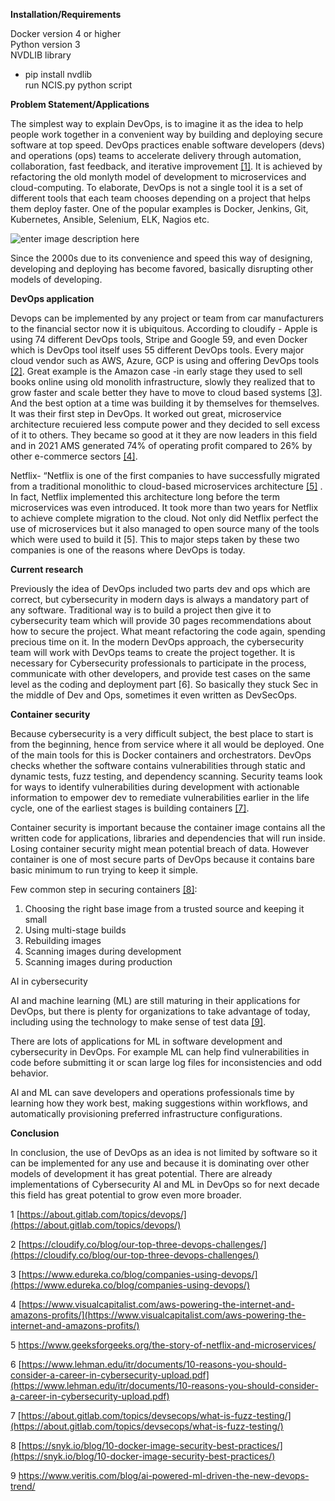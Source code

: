**Installation/Requirements**

Docker version 4 or higher<br />
Python version 3<br />
NVDLIB library<br />
- pip install nvdlib<br />
run NCIS.py python script

**Problem Statement/Applications**

The simplest way to explain DevOps, is to imagine it as the idea to help people work together in a convenient way by building and deploying secure software at top speed. DevOps practices enable software developers (devs) and operations (ops) teams to accelerate delivery through automation, collaboration, fast feedback, and iterative improvement [[1]](**[https://about.gitlab.com/topics/devops/](https://about.gitlab.com/topics/devops/)**). It is achieved by refactoring the old monlyth model of development to microservices and cloud-computing. To elaborate, DevOps is not a single tool it is a set of different tools that each team chooses depending on a project that helps them deploy faster. One of the popular examples is Docker, Jenkins, Git, Kubernetes, Ansible, Selenium, ELK, Nagios etc. 

![enter image description here](https://d1jnx9ba8s6j9r.cloudfront.net/blog/wp-content/uploads/2019/06/DevOps-Tools-DevOps-Tutorial-Edureka-1.png)

Since the 2000s due to its convenience and speed this way of designing, developing and deploying has become favored, basically disrupting other models of developing.

**DevOps application**

Devops can be implemented by any project or team from car manufacturers to the financial sector now it is ubiquitous. According to cloudify - Apple is using 74 different DevOps tools, Stripe and Google 59, and even Docker which is DevOps tool itself uses 55 different DevOps tools. Every major cloud vendor such as AWS, Azure, GCP is using and offering DevOps tools [[2]](https://cloudify.co/blog/our-top-three-devops-challenges/). Great example is the Amazon case -in early stage they used to sell books online using old monolith infrastructure, slowly they realized that to grow faster and scale better they have to move to cloud based systems [[3](https://www.edureka.co/blog/companies-using-devops/)]. And the best option at a time was building it by themselves for themselves. It was their first step in DevOps. It worked out great, microservice architecture recuiered less compute power and they decided to sell excess of it to others. They became so good at it they are now leaders in this field and in 2021 AMS generated 74% of operating profit compared to 26% by other e-commerce sectors [[4]](https://www.visualcapitalist.com/aws-powering-the-internet-and-amazons-profits/).

Netflix- “Netflix is one of the first companies to have successfully migrated from a traditional monolithic to cloud-based microservices architecture [[5]](https://www.geeksforgeeks.org/the-story-of-netflix-and-microservices/) . In fact, Netflix implemented this architecture long before the term microservices was even introduced. It took more than two years for Netflix to achieve complete migration to the cloud. Not only did Netflix perfect the use of microservices but it also managed to open source many of the tools which were used to build it [5]. This to major steps taken by these two companies is one of the reasons where DevOps is today.

**Current research**

Previously the idea of DevOps included two parts dev and ops which are correct, but cybersecurity in modern days is always a mandatory part of any software. Traditional way is to build a project then give it to cybersecurity team which will provide 30 pages recommendations about how to secure the project. What meant refactoring the code again, spending precious time on it.
	In the modern DevOps approach, the cybersecurity team will work with DevOps teams to create the project together. It is necessary for Cybersecurity professionals to participate in the process, communicate with other developers, and provide test cases on the same level as the coding and deployment part [6]. So basically they stuck Sec in the middle of Dev and Ops, sometimes it even written as DevSecOps.

**Container security**

Because cybersecurity is a very difficult subject, the best place to start is from the beginning, hence from service where it all would be deployed. One of the main tools for this is Docker containers and orchestrators. DevOps checks whether the software contains vulnerabilities through static and dynamic tests, fuzz testing, and dependency scanning. Security teams look for ways to identify vulnerabilities during development with actionable information to empower dev to remediate vulnerabilities earlier in the life cycle, one of the earliest stages is building containers [[7]](**[https://about.gitlab.com/topics/devsecops/what-is-fuzz-testing/](https://about.gitlab.com/topics/devsecops/what-is-fuzz-testing/)**).

Container security is important because the container image contains all the written code for applications, libraries and dependencies that will run inside. Losing container security might mean potential breach of data. However container is one of most secure parts of DevOps because it contains bare basic minimum to run trying to keep it simple.

Few common step in securing containers [[8]](**[https://snyk.io/blog/10-docker-image-security-best-practices/](https://snyk.io/blog/10-docker-image-security-best-practices/)**):

1.  Choosing the right base image from a trusted source and keeping it small
2.  Using multi-stage builds
3.  Rebuilding images
4.  Scanning images during development
5.  Scanning images during production
    

  
  
  

AI in cybersecurity

AI and machine learning (ML) are still maturing in their applications for DevOps, but there is plenty for organizations to take advantage of today, including using the technology to make sense of test data [[9]](https://www.veritis.com/blog/ai-powered-ml-driven-the-new-devops-trend/).

There are lots of applications for ML in software development and cybersecurity in DevOps. For example ML can help find vulnerabilities in code before submitting it or scan large log files for inconsistencies and odd behavior.

AI and ML can save developers and operations professionals time by learning how they work best, making suggestions within workflows, and automatically provisioning preferred infrastructure configurations.

**Conclusion**

In conclusion, the use of DevOps as an idea is not limited by software so it can be implemented for any use and because it is dominating over other models of development it has great potential. There are already implementations of Cybersecurity AI and ML in DevOps so for next decade this field has great potential to grow even more broader.

  
  

1 [https://about.gitlab.com/topics/devops/](https://about.gitlab.com/topics/devops/)

2 [https://cloudify.co/blog/our-top-three-devops-challenges/](https://cloudify.co/blog/our-top-three-devops-challenges/)

3 [https://www.edureka.co/blog/companies-using-devops/](https://www.edureka.co/blog/companies-using-devops/)

4 [https://www.visualcapitalist.com/aws-powering-the-internet-and-amazons-profits/](https://www.visualcapitalist.com/aws-powering-the-internet-and-amazons-profits/)

5 ​​https://www.geeksforgeeks.org/the-story-of-netflix-and-microservices/

6 [https://www.lehman.edu/itr/documents/10-reasons-you-should-consider-a-career-in-cybersecurity-upload.pdf](https://www.lehman.edu/itr/documents/10-reasons-you-should-consider-a-career-in-cybersecurity-upload.pdf)

7 [https://about.gitlab.com/topics/devsecops/what-is-fuzz-testing/](https://about.gitlab.com/topics/devsecops/what-is-fuzz-testing/)

8 [https://snyk.io/blog/10-docker-image-security-best-practices/](https://snyk.io/blog/10-docker-image-security-best-practices/)

9 https://www.veritis.com/blog/ai-powered-ml-driven-the-new-devops-trend/

